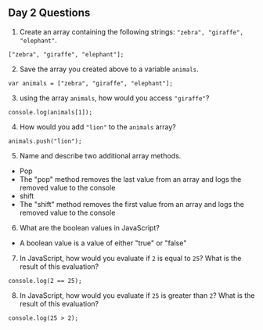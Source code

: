 ## Day 2 Questions

1. Create an array containing the following strings: `"zebra", "giraffe", "elephant"`.
```
["zebra", "giraffe", "elephant"];
```
2. Save the array you created above to a variable `animals`.
```
var animals = ["zebra", "giraffe", "elephant"];
```
3. using the array `animals`, how would you access `"giraffe"`?
```
console.log(animals[1]);
```
4. How would you add `"lion"` to the `animals` array?
```
animals.push("lion");
```
5. Name and describe two additional array methods.
- Pop
- The "pop" method removes the last value from an array and logs the removed value to the console
- shift
- The "shift" method removes the first value from an array and logs the removed value to the console
6. What are the boolean values in JavaScript?
- A boolean value is a value of either "true" or "false"
7. In JavaScript, how would you evaluate if `2` is equal to `25`? What is the result of this evaluation?
```
console.log(2 == 25);
```
8. In JavaScript, how would you evaluate if `25` is greater than `2`? What is the result of this evaluation?
```
console.log(25 > 2);

